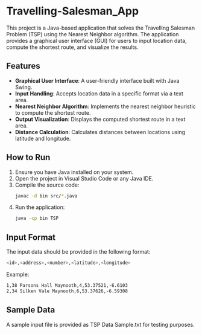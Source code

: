 # Travelling-Salesman_App

This project is a Java-based application that solves the Travelling Salesman Problem (TSP) using the Nearest Neighbor algorithm. The application provides a graphical user interface (GUI) for users to input location data, compute the shortest route, and visualize the results.

## Features

- **Graphical User Interface**: A user-friendly interface built with Java Swing.
- **Input Handling**: Accepts location data in a specific format via a text area.
- **Nearest Neighbor Algorithm**: Implements the nearest neighbor heuristic to compute the shortest route.
- **Output Visualization**: Displays the computed shortest route in a text area.
- **Distance Calculation**: Calculates distances between locations using latitude and longitude.

## How to Run

1. Ensure you have Java installed on your system.
2. Open the project in Visual Studio Code or any Java IDE.
3. Compile the source code:
   ```sh
   javac -d bin src/*.java
   ```
4. Run the application:
   ```sh
   java -cp bin TSP
   ```

## Input Format

The input data should be provided in the following format:

```sh
<id>,<address>,<number>,<latitude>,<longitude>
```

Example:

```sh
1,38 Parsons Hall Maynooth,4,53.37521,-6.6103
2,34 Silken Vale Maynooth,6,53.37626,-6.59308
```

## Sample Data

A sample input file is provided as TSP Data Sample.txt for testing purposes.
